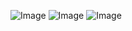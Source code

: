 ![Image](https://github.com/user-attachments/assets/f8b7fa20-ef67-46c3-9c01-e139e9dd1192)
![Image](https://github.com/user-attachments/assets/2df6cdef-d575-4ba1-8d36-25515f5735c8)
![Image](https://github.com/user-attachments/assets/974acf82-be5e-4d5e-ba52-4b35e7b61b52)
